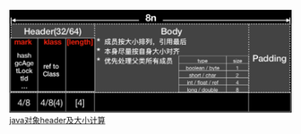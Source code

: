 ![](java-object-1.jpg)
[java对象header及大小计算](https://yq.aliyun.com/articles/594507?utm_content=m_50650)
